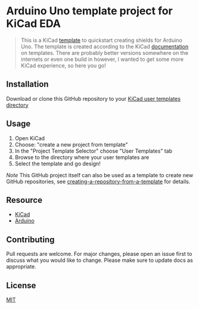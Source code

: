 # Arduino Uno template project for KiCad EDA

> This is a KiCad [template](https://docs.kicad.org/5.1/en/kicad/kicad.html#project_templates) to quickstart creating shields for Arduino Uno. The template is created according to the KiCad [documentation](https://docs.kicad.org/5.1/en/kicad/kicad.html#creating_templates) on templates. There are probably better versions somewhere on the internets or even one build in however, I wanted to get some more KiCad experience, so here you go!

## Installation

Download or clone this GitHub repository to your [KiCad user templates directory](https://docs.kicad.org/5.1/en/kicad/kicad.html#template_locations)

## Usage

1. Open KiCad
2. Choose: "create a new project from template"
3. In the "Project Template Selector" choose "User Templates" tab
4. Browse to the directory where your user templates are
5. Select the template and go design!

*Note*
This GitHub project itself can also be used as a template to create new GitHub repositories, see [creating-a-repository-from-a-template](https://docs.github.com/en/github/creating-cloning-and-archiving-repositories/creating-a-repository-from-a-template) for details.

## Resource

- [KiCad](https://kicad.org/)
- [Arduino](https://www.arduino.cc/)

## Contributing

Pull requests are welcome. For major changes, please open an issue first to discuss what you would like to change.
Please make sure to update docs as appropriate.

## License

[MIT](https://choosealicense.com/licenses/mit/)